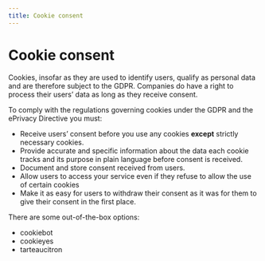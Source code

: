 ```yaml
---
title: Cookie consent
---
```

# Cookie consent
Cookies, insofar as they are used to identify users, qualify as personal data and are therefore subject to the GDPR. Companies do have a right to process their users’ data as long as they receive consent.

To comply with the regulations governing cookies under the GDPR and the ePrivacy Directive you must:

- Receive users’ consent before you use any cookies **except** strictly necessary cookies.
- Provide accurate and specific information about the data each cookie tracks and its purpose in plain language before consent is received.
- Document and store consent received from users.
- Allow users to access your service even if they refuse to allow the use of certain cookies
- Make it as easy for users to withdraw their consent as it was for them to give their consent in the first place.

There are some out-of-the-box options:
- cookiebot
- cookieyes
- tarteaucitron